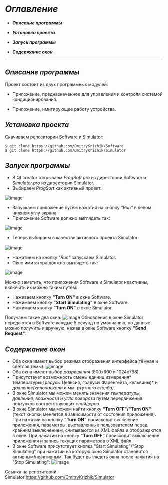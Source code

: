 # *__Оглавление__*
- *__Описание программы__*
  
- *__Установка проекта__*

- *__Запуск программы__*
  
- *__Содержание окон__*

___

## *__Описание программы__*

Проект состоит из двух программных модулей: 

- Приложение, предназначенное для управления и контроля системой кондиционирования.

- Приложение, имитирующее работу устройства.

## *__Установка проекта__*
Скачиваем репозитории Software и Simulator:
```
$ git clone https://github.com/DmitryKrizhik/Software
$ git clone https://github.com/DmitryKrizhik/Simulator
```

## *__Запуск программы__*
 
  - В Qt creator открываем *ProgSoft.pro* из директории Software и *Simulator.pro* из директории Simulator.
  - Выбираем *ProgSort* как активный проект:
   
 ![image](https://github.com/DmitryKrizhik/Software/assets/120208407/02a7794d-edae-4e36-92d2-70629c967e44)
  - Запускаем приложение путём нажатия на кнопку *"Run"* в левом нижнем углу экрана
  - Приложение Software должно выглядеть так:
   
 ![image](https://github.com/DmitryKrizhik/Software/assets/120208407/f41d1683-7a71-4ff1-9259-1581bf121a17)
  - Теперь выбираем в качестве активного проекта Simulator:
   
 ![image](https://github.com/DmitryKrizhik/Software/assets/120208407/460e4b9c-4fdf-4113-8f4f-aa058a21df9e)
 - Нажатием на кнопку *"Run"* запускаем Simulator.
 - Окно имитатора должно выглядеть так:
 
 ![image](https://github.com/DmitryKrizhik/Software/assets/120208407/df0f684b-eec6-481a-9359-6a73f05690c4)
 
 Можно заметить, что приложения Software и Simulator неактивны, включить их можно таким путём:
 
 - Наживаем кнопку __"Turn ON"__ в окне Software.
 - Нажимаем кнопку __"Start Simulating"__ в окне Software.
 - Нажимаем кнопку __"Turn ON"__ в окне Simulator.

Получаем такие два окна:
![image](https://github.com/DmitryKrizhik/Software/assets/120208407/05b38420-f0bd-40db-9c1a-1351ea5fdda5)
Обновления в окне Simulator передаются в Software каждые 5 секунд по умолчанию, но данные можно получить и вручную, нажав в окне Software кнопку __"Send Request"__.

## *__Содержание окон__*

- Оба окна имеют выбор режима отображения интерфейса(тёмная и светлая темы):
![image](https://github.com/DmitryKrizhik/Software/assets/120208407/472f4e53-19d1-4fd8-a148-ec2f361388ac)
- Оба окна имеют выбор *разрешения* (800х600 и 1024х768).
- Присутствует возможность смены единиц измерения* температуры(градусы Цельсия, градусы Фаренгейта, кельвины)* и *давление(килопаскали и мм. ртутного столба)*.
- В окне Simulator мы можем менять значения *температуры, давления, влажности и угла поворота* путём передвижения ползунков соответствующих *слайдеров*.
- В окне Simulator мы можем найти кнопку __"Turn OFF"/"Turn ON"__(текст кнопки меняется в зависимости от состояния приложения). При нажатии на кнопку __"Turn ON"__ происходит включение приложения, параметры, выставленные пользователем перед крайним выключением, считываются из XML файла и отображаются в окне. При нажатии на кнопку __"Turn OFF"__ происходит выключение приложения и запись текущих параметров в XML файл.
- В окне Software присутствует кнопка "Start Simulating"/"Stop Simulating" при нажатии на которую окно Simulator становится активным/неактивным.
Так будет выглядеть окнa после нажатия на "Stop Simulating":
![image](https://github.com/DmitryKrizhik/Software/assets/120208407/d57b288e-fdea-4344-9188-6a5a9325acc2)

Ссылка на репозиторий Simulator:https://github.com/DmitryKrizhik/Simulator













